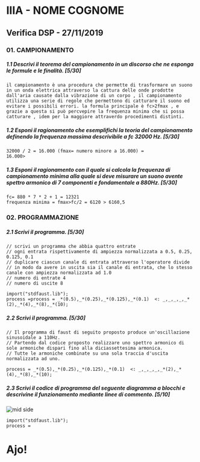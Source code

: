 # IIIA - NOME COGNOME

## Verifica DSP - 27/11/2019

### 01. CAMPIONAMENTO

##### 1.1 Descrivi il teorema del campionamento in un discorso che ne esponga le formule e le finalità. [5/30]

```
il campionamento è una procedura che permette di trasformare un suono in un onda elettrica attraverso la cattura delle onde prodotte dall'aria causate dalla vibrazione di un corpo , il campionamento utilizza una serie di regole che permettono di catturare il suono ed evitare i possibili errori. la formula principale è fc>2fmax , e grazie a questa si può percvepire la frequenza minima che si possa catturare , idem per la maggiore attraverdo procedimenti distinti.
```

##### 1.2 Esponi il ragionamento che esemplifichi la teoria del campionamento definendo la frequenza massima descrivibile a _fc 32000 Hz_. [5/30]

```
32000 / 2 = 16.000 (fmax= numero minore a 16.000) =
16.000>
```

##### 1.3 Esponi il ragionamento con il quale si calcola la frequenza di campionamento minima alla quale si deve misurare un suono avente spettro armonico di 7 componenti e fondamentale a _880Hz_. [5/30]

```
fc= 880 * 7 * 2 + 1 = 12321 
frequenza minima = fmax>fc/2 = 6120 > 6160,5
```

### 02. PROGRAMMAZIONE

##### 2.1 Scrivi il programma. [5/30]

```
// scrivi un programma che abbia quattro entrate
// ogni entrata rispettivamente di ampiezza normalizzata a 0.5, 0.25, 0.125, 0.1
// duplicare ciascun canale di entrata attraverso l'operatore divide
// in modo da avere in uscita sia il canale di entrata, che lo stesso canale con ampiezza normalizzata ad 1.0
// numero di entrate 4
// numero di uscite 8

import("stdfaust.lib");
process =process = _*(0.5),_*(0.25),_*(0.125),_*(0.1)  <: _,_,_,_,_*(2),_*(4),_*(8),_*(10);
```

##### 2.2 Scrivi il programma. [5/30]

```
// Il programma di faust di seguito proposto produce un'oscillazione sinusoidale a 110Hz.
// Partendo dal codice proposto realizzare uno spettro armonico di sole armoniche dispari fino alla diciassettesima armonica.
// Tutte le armoniche combinate su una sola traccia d'uscita normalizzata ad uno.

process = _*(0.5),_*(0.25),_*(0.125),_*(0.1)  <: _,_,_,_,_*(2),_*(4),_*(8),_*(10);
```

##### 2.3 Scrivi il codice di programma del seguente diagramma a blocchi e descrivine il funzionamento mediante linee di commento. [5/10]

![mid side](https://github.com/LSSN/2019-11-22-3B-DSP/blob/master/process.svg)

```
import("stdfaust.lib");
process =
```

# Ajo!
